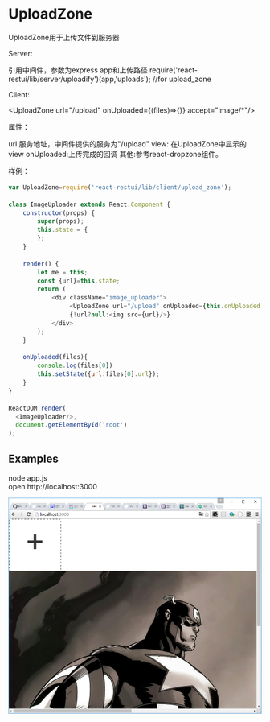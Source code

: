 # UploadZone

UploadZone用于上传文件到服务器

Server:

引用中间件，参数为express app和上传路径
require('react-restui/lib/server/uploadify')(app,'uploads'); //for upload_zone


Client:

<UploadZone url="/upload" onUploaded={(files)=>{}} accept="image/*"/>


属性：

url:服务地址，中间件提供的服务为"/upload" 
view: 在UploadZone中显示的view
onUploaded:上传完成的回调
其他:参考react-dropzone组件。

样例：

```js
var UploadZone=require('react-restui/lib/client/upload_zone');

class ImageUploader extends React.Component {
    constructor(props) {
        super(props);
        this.state = {
        };
    }

    render() {
        let me = this;
        const {url}=this.state;
        return (
            <div className="image_uploader">
                 <UploadZone url="/upload" onUploaded={this.onUploaded.bind(this)} accept="image/*"/>
                 {!url?null:<img src={url}/>}
            </div>
        );
    }

    onUploaded(files){
        console.log(files[0])
        this.setState({url:files[0].url});
    }
}

ReactDOM.render(
  <ImageUploader/>,
  document.getElementById('root')
);

```

## Examples

node app.js  
open http://localhost:3000

![img](screenshots/upload_zone_01.png)